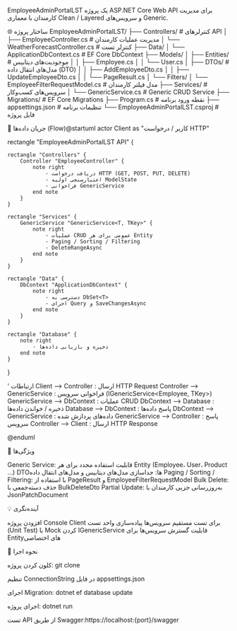 EmployeeAdminPortalLST
یک پروژه ASP.NET Core Web API برای مدیریت کارمندان با معماری Clean / Layered و سرویس‌های Generic.

🌐 ساختار پروژه
EmployeeAdminPortalLST/
├── Controllers/                    # کنترلرهای API
│   ├── EmployeeController.cs       # مدیریت عملیات کارمندان
│   └── WeatherForecastController.cs # کنترلر تست
├── Data/
│   └── ApplicationDbContext.cs     # EF Core DbContext
├── Models/
│   ├── Entities/                   # موجودیت‌های دیتابیس
│   │   ├── Employee.cs
│   │   └── User.cs
│   ├── DTOs/                       # مدل‌های انتقال داده (DTO)
│   │   ├── AddEmployeeDto.cs
│   │   ├── UpdateEmployeeDto.cs
│   │   └── PageResult.cs
│   └── Filters/
│       └── EmployeeFilterRequestModel.cs # مدل فیلتر کارمندان
├── Services/                       # سرویس‌های کسب‌وکار
│   └── GenericService.cs           # Generic CRUD Service
├── Migrations/                     # EF Core Migrations
├── Program.cs                      # نقطه ورود برنامه
├── appsettings.json                # تنظیمات برنامه
└── EmployeeAdminPortalLST.csproj   # فایل پروژه


🔁 جریان داده‌ها (Flow)@startuml
actor Client as "کاربر / درخواست HTTP"

rectangle "EmployeeAdminPortalLST API" {
    
    rectangle "Controllers" {
        Controller "EmployeeController" {
            note right
                - دریافت درخواست HTTP (GET, POST, PUT, DELETE)
                - اعتبارسنجی اولیه ModelState
                - فراخوانی GenericService
            end note
        }
    }

    rectangle "Services" {
        GenericService "GenericService<T, TKey>" {
            note right
                - عملیات CRUD عمومی برای هر Entity
                - Paging / Sorting / Filtering
                - DeleteRangeAsync
            end note
        }
    }

    rectangle "Data" {
        DbContext "ApplicationDbContext" {
            note right
                - دسترسی به DbSet<T>
                - اجرای Query و SaveChangesAsync
            end note
        }
    }

    rectangle "Database" {
        note right
            - ذخیره و بازیابی داده‌ها
        end note
    }

}

' ارتباطات
Client --> Controller : ارسال HTTP Request
Controller --> GenericService : فراخوانی سرویس (IGenericService<Employee, TKey>)
GenericService --> DbContext : عملیات CRUD
DbContext --> Database : ذخیره / خواندن داده‌ها
Database --> DbContext : پاسخ داده‌ها
DbContext --> GenericService : داده‌های پردازش شده
GenericService --> Controller : پاسخ سرویس
Controller --> Client : ارسال HTTP Response

@enduml

🔹 ویژگی‌ها

Generic Service: قابلیت استفاده مجدد برای هر Entity (Employee، User، Product ...)
DTOها: جداسازی مدل‌های دیتابیس و مدل‌های انتقال داده
Paging / Sorting / Filtering: با استفاده از PageResult<T> و EmployeeFilterRequestModel
Bulk Delete: حذف دسته‌جمعی با BulkDeleteDto
Partial Update: به‌روزرسانی جزیی کارمندان با JsonPatchDocument


💡 آینده‌نگری

افزودن پروژه Console Client برای تست مستقیم سرویس‌ها
پیاده‌سازی واحد تست (Unit Test) با Mock کردن IGenericService
قابلیت گسترش سرویس‌ها برای Entityهای اختصاصی


📌 نحوه اجرا

کلون کردن پروژه:
git clone <repository-url>


تنظیم ConnectionString در فایل appsettings.json

اجرای Migration:
dotnet ef database update


اجرای پروژه:
dotnet run


تست API از طریق Swagger:https://localhost:{port}/swagger

